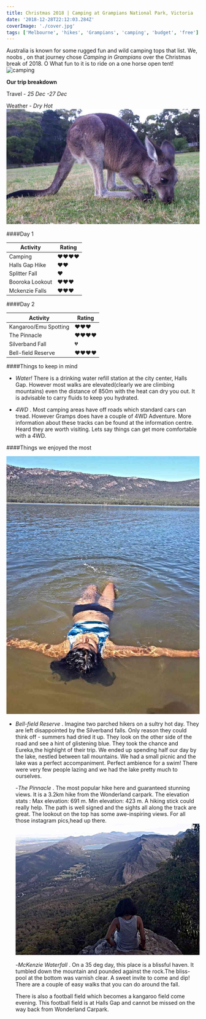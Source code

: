 ```yaml
---
title: Christmas 2018 | Camping at Grampians National Park, Victoria
date: '2018-12-28T22:12:03.284Z'
coverImage: './cover.jpg'
tags: ['Melbourne', 'hikes', 'Grampians', 'camping', 'budget', 'free']
---
```


Australia is known for some rugged fun and wild camping tops that list. We, noobs , on that journey chose _Camping in Grampians_ over the Christmas break of 2018. O What fun to it is to ride on a one horse open tent!
![camping](./camping.jpg)

**Our trip breakdown**

Travel - _25 Dec -27 Dec_

Weather - _Dry Hot_
![roo](./grampians_roo.jpg)

####Day 1

| Activity        | Rating       |
| --------------- | ------------ |
| Camping         | ❤️️❤️️❤️️❤️️ |
| Halls Gap Hike  | ❤️️❤️️       |
| Splitter Fall   | ❤️️          |
| Booroka Lookout | ❤️️❤️️❤️️    |
| Mckenzie Falls  | ❤️️❤️️❤️️    |

####Day 2

| Activity              | Rating       |
| --------------------- | ------------ |
| Kangaroo/Emu Spotting | ❤️️❤️️❤️     |
| The Pinnacle          | ❤️️❤️️❤️️❤️️ |
| Silverband Fall       | 💔           |
| Bell-field Reserve    | ❤️️❤️️❤️️❤️️ |

####Things to keep in mind

- _Water!_ There is a drinking water refill station at the city center, Halls Gap. However most walks are elevated(clearly we are climbing mountains) even the distance of 850m with the heat can dry you out. It is advisable to carry fluids to keep you hydrated.

- _4WD_ . Most camping areas have off roads which standard cars can tread. However Gramps does have a couple of 4WD Adventure. More information about these tracks can be found at the information centre. Heard they are worth visiting. Lets say things can get more comfortable with a 4WD.

####Things we enjoyed the most

![Bell-field Reserve](./bellfield.jpg)

- _Bell-field Reserve_ .
  Imagine two parched hikers on a sultry hot day. They are left disappointed by the Silverband falls. Only reason they could think off - summers had dried it up. They look on the other side of the road and see a hint of glistening blue. They took the chance and Eureka,the highlight of their trip.
  We ended up spending half our day by the lake, nestled between tall mountains. We had a small picnic and the lake was a perfect accompaniment. Perfect ambience for a swim! There were very few people lazing and we had the lake pretty much to ourselves.

  -_The Pinnacle_ .
  The most popular hike here and guaranteed stunning views. It is a 3.2km hike from the Wonderland carpark. The elevation stats : Max elevation: 691 m. Min elevation: 423 m. A hiking stick could really help. The path is well signed and the sights all along the track are great. The lookout on the top has some awe-inspiring views.
  For all those instagram pics,head up there.
  ![Boroka Lookout](./gramps_lake.jpg)

  -_McKenzie Waterfall_ .
  On a 35 deg day, this place is a blissful haven. It tumbled down the mountain and pounded against the rock.The bliss-pool at the bottom was varnish clear. A sweet invite to come and dip! There are a couple of easy walks that you can do around the fall.

  There is also a football field which becomes a kangaroo field come evening. This football field is at Halls Gap and cannot be missed on the way back from Wonderland Carpark.
